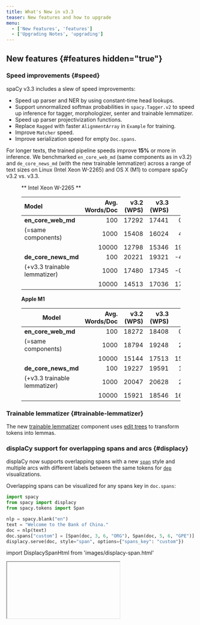 ```yaml
---
title: What's New in v3.3
teaser: New features and how to upgrade
menu:
  - ['New Features', 'features']
  - ['Upgrading Notes', 'upgrading']
---
```


## New features {#features hidden="true"}

### Speed improvements {#speed}

spaCy v3.3 includes a slew of speed improvements:

- Speed up parser and NER by using constant-time head lookups.
- Support unnormalized softmax probabilities in `spacy.Tagger.v2` to speed up
  inference for tagger, morphologizer, senter and trainable lemmatizer.
- Speed up parser projectivization functions.
- Replace `Ragged` with faster `AlignmentArray` in `Example` for training.
- Improve `Matcher` speed.
- Improve serialization speed for empty `Doc.spans`.

For longer texts, the trained pipeline speeds improve **15%** or more in
inference. We benchmarked `en_core_web_md` (same components as in v3.2) and
`de_core_news_md` (with the new trainable lemmatizer) across a range of text
sizes on Linux (Intel Xeon W-2265) and OS X (M1) to compare spaCy v3.2 vs. v3.3.

<figure>

** Intel Xeon W-2265 **

| Model                        | Avg. Words/Doc | v3.2 (WPS) | v3.3 (WPS) |   Diff |
| :--------------------------- | -------------: | ---------: | ---------: | -----: |
| **en_core_web_md**           |            100 |      17292 |      17441 |  0.86% |
| (=same components)           |           1000 |      15408 |      16024 |  4.00% |
|                              |          10000 |      12798 |      15346 | 19.91% |
| **de_core_news_md**          |            100 |      20221 |      19321 | -4.45% |
| (+v3.3 trainable lemmatizer) |           1000 |      17480 |      17345 | -0.77% |
|                              |          10000 |      14513 |      17036 | 17.38% |

</figure>

<figure>

**Apple M1**

| Model                        | Avg. Words/Doc | v3.2 (WPS) | v3.3 (WPS) |  Diff. |
| ---------------------------- | -------------: | ---------: | ---------: | -----: |
| **en_core_web_md**           |            100 |      18272 |      18408 |  0.74% |
| (=same components)           |           1000 |      18794 |      19248 |  2.42% |
|                              |          10000 |      15144 |      17513 | 15.64% |
| **de_core_news_md**          |            100 |      19227 |      19591 |  1.89% |
| (+v3.3 trainable lemmatizer) |           1000 |      20047 |      20628 |  2.90% |
|                              |          10000 |      15921 |      18546 | 16.49% |

</figure>

### Trainable lemmatizer {#trainable-lemmatizer}

The new [trainable lemmatizer](/api/edittreelemmatizer) component uses
[edit trees](https://explosion.ai/blog/edit-tree-lemmatizer) to transform tokens
into lemmas.

### displaCy support for overlapping spans and arcs {#displacy}

displaCy now supports overlapping spans with a new
[`span`](/usage/visualizers#span) style and multiple arcs with different labels
between the same tokens for [`dep`](/usage/visualizers#dep) visualizations.

Overlapping spans can be visualized for any spans key in `doc.spans`:

```python
import spacy
from spacy import displacy
from spacy.tokens import Span

nlp = spacy.blank("en")
text = "Welcome to the Bank of China."
doc = nlp(text)
doc.spans["custom"] = [Span(doc, 3, 6, "ORG"), Span(doc, 5, 6, "GPE")]
displacy.serve(doc, style="span", options={"spans_key": "custom"})
```

import DisplacySpanHtml from 'images/displacy-span.html'

<Iframe title="displaCy visualizer for entities" html={DisplacySpanHtml} height={180} />

## Trained pipelines {#pipelines}

### New trained pipelines {#new-pipelines}

v3.3 introduces new CPU/CNN pipelines for Finnish, Korean and Swedish, which use
the new trainable lemmatizer and
[floret vectors](https://github.com/explosion/floret). Due to the use of
[Bloom embeddings](https://explosion.ai/blog/bloom-embeddings) and subwords, the
vector tables are compact and there aren't any out-of-vocabulary tokens.

### Pipeline updates {#pipeline-updates}

The following languages switch from lookup or rule-based lemmatizers to the new
trainable lemmatizer: Danish, Dutch, German, Greek, Italian, Lithuanian,
Norwegian, Polish, Portuguese and Romanian. The overall lemmatizer accuracy
improves for all pipelines, but be aware that the types of errors may be quite
different from the lookup-based lemmatizers. If you'd prefer to continue using
the previous lemmatizer, you can
[switch from the trainable lemmatizer to a non-trainable lemmatizer](/models#design-modify).

<figure>

| Model                                           | v3.2 Lemma Acc | v3.3 Lemma Acc |
| ----------------------------------------------- | -------------: | -------------: |
| [`da_core_news_md`](/models/da#da_core_news_md) |          84.91 |          97.52 |
| [`de_core_news_md`](/models/de#de_core_news_md) |          73.43 |          97.71 |
| [`el_core_news_md`](/models/el#el_core_news_md) |          56.46 |          88.87 |
| [`fi_core_news_md`](/models/fi#fi_core_news_md) |              - |          86.21 |
| [`it_core_news_md`](/models/it#it_core_news_md) |          86.59 |          97.22 |
| [`ko_core_news_md`](/models/ko#ko_core_news_md) |              - |          89.99 |
| [`lt_core_news_md`](/models/lt#lt_core_news_md) |          71.06 |          84.84 |
| [`nb_core_news_md`](/models/nb#nb_core_news_md) |          76.73 |          97.09 |
| [`nl_core_news_md`](/models/nl#nl_core_news_md) |          81.51 |          93.96 |
| [`pl_core_news_md`](/models/pl#pl_core_news_md) |          87.07 |          93.66 |
| [`pt_core_news_md`](/models/pt#pt_core_news_md) |          76.73 |          96.92 |
| [`ro_core_news_md`](/models/ro#ro_core_news_md) |          81.83 |          95.48 |
| [`sv_core_news_md`](/models/sv#sv_core_news_md) |              - |          95.51 |

</figure>

The vectors in the English pipelines are deduplicated to improve the pruned
vectors in the `md` models and reduce the `lg` model size.

## Notes about upgrading from v3.2 {#upgrading}

### Span comparisons

Span comparisons involving ordering (`<`, `<=`, `>`, `>=`) now take all span
attributes into account (start, end, label, and KB ID) so spans may be sorted in
a slightly different order.

### Whitespace annotation

During training, annotation on whitespace tokens is handled in the same way as
annotation on non-whitespace tokens in order to allow custom whitespace
annotation.

### Doc.from_docs

[`Doc.from_docs`](/api/doc#from_docs) now includes `Doc.tensor` by default and
supports excludes with an `exclude` argument in the same format as
`Doc.to_bytes`. The supported exclude fields are `spans`, `tensor` and
`user_data`.

Docs including `Doc.tensor` may be quite a bit larger in RAM, so to exclude
`Doc.tensor` as in v3.2:

```diff
-merged_doc = Doc.from_docs(docs)
+merged_doc = Doc.from_docs(docs, exclude=["tensor"])
```

### Pipeline package version compatibility {#version-compat}

> #### Using legacy implementations
>
> In spaCy v3, you'll still be able to load and reference legacy implementations
> via [`spacy-legacy`](https://github.com/explosion/spacy-legacy), even if the
> components or architectures change and newer versions are available in the
> core library.

When you're loading a pipeline package trained with an earlier version of spaCy
v3, you will see a warning telling you that the pipeline may be incompatible.
This doesn't necessarily have to be true, but we recommend running your
pipelines against your test suite or evaluation data to make sure there are no
unexpected results.

If you're using one of the [trained pipelines](/models) we provide, you should
run [`spacy download`](/api/cli#download) to update to the latest version. To
see an overview of all installed packages and their compatibility, you can run
[`spacy validate`](/api/cli#validate).

If you've trained your own custom pipeline and you've confirmed that it's still
working as expected, you can update the spaCy version requirements in the
[`meta.json`](/api/data-formats#meta):

```diff
- "spacy_version": ">=3.2.0,<3.3.0",
+ "spacy_version": ">=3.2.0,<3.4.0",
```

### Updating v3.2 configs

To update a config from spaCy v3.2 with the new v3.3 settings, run
[`init fill-config`](/api/cli#init-fill-config):

```cli
$ python -m spacy init fill-config config-v3.2.cfg config-v3.3.cfg
```

In many cases ([`spacy train`](/api/cli#train),
[`spacy.load`](/api/top-level#spacy.load)), the new defaults will be filled in
automatically, but you'll need to fill in the new settings to run
[`debug config`](/api/cli#debug) and [`debug data`](/api/cli#debug-data).

To see the speed improvements for the
[`Tagger` architecture](/api/architectures#Tagger), edit your config to switch
from `spacy.Tagger.v1` to `spacy.Tagger.v2` and then run `init fill-config`.
